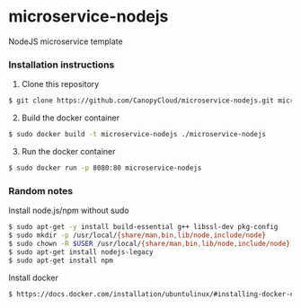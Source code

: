 # microservice-nodejs
NodeJS microservice template

### Installation instructions
1. Clone this repository
  ```sh
$ git clone https://github.com/CanopyCloud/microservice-nodejs.git microservice-nodejs
```

2. Build the docker container
  ```sh
$ sudo docker build -t microservice-nodejs ./microservice-nodejs
```

3. Run the docker container
  ```sh
$ sudo docker run -p 8080:80 microservice-nodejs
```

### Random notes
Install node.js/npm without sudo
```sh
$ sudo apt-get -y install build-essential g++ libssl-dev pkg-config
$ sudo mkdir -p /usr/local/{share/man,bin,lib/node,include/node}
$ sudo chown -R $USER /usr/local/{share/man,bin,lib/node,include/node}
$ sudo apt-get install nodejs-legacy
$ sudo apt-get install npm
```

Install docker

```sh
$ https://docs.docker.com/installation/ubuntulinux/#installing-docker-on-ubuntu
```
